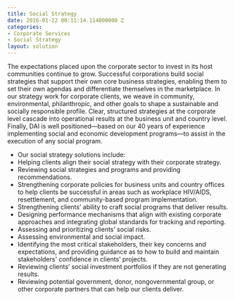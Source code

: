 ```yaml
---
title: Social Strategy
date: 2016-01-22 00:11:14.114000000 Z
categories:
- Corporate Services
- Social Strategy
layout: solution
---
```


The expectations placed upon the corporate sector to invest in its host communities continue to grow. Successful corporations build social strategies that support their own core business strategies, enabling them to set their own agendas and differentiate themselves in the marketplace. In our strategy work for corporate clients, we weave in community, environmental, philanthropic, and other goals to shape a sustainable and socially responsible profile. Clear, structured strategies at the corporate level cascade into operational results at the business unit and country level. Finally, DAI is well positioned—based on our 40 years of experience implementing social and economic development programs—to assist in the execution of any social program.

* Our social strategy solutions include:
* Helping clients align their social strategy with their corporate strategy.
* Reviewing social strategies and programs and providing recommendations.
* Strengthening corporate policies for business units and country offices to help clients be successful in areas such as workplace HIV/AIDS, resettlement, and community-based program implementation.
* Strengthening clients’ ability to craft social programs that deliver results.
* Designing performance mechanisms that align with existing corporate approaches and integrating global standards for tracking and reporting.
* Assessing and prioritizing clients’ social risks.
* Assessing environmental and social impact.
* Identifying the most critical stakeholders, their key concerns and expectations, and providing guidance as to how to build and maintain stakeholders' confidence in clients’ projects.
* Reviewing clients’ social investment portfolios if they are not generating results.
* Reviewing potential government, donor, nongovernmental group, or other corporate partners that can help our clients deliver.
